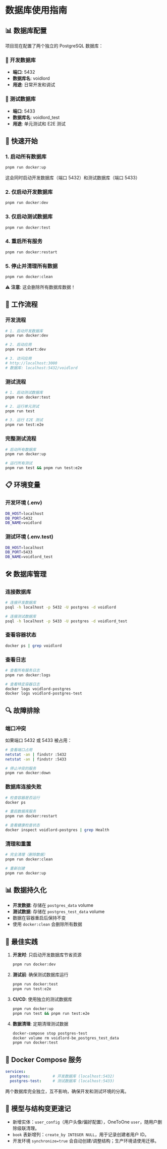 # 数据库使用指南

## 📊 数据库配置

项目现在配置了两个独立的 PostgreSQL 数据库：

### 🔧 开发数据库
- **端口**: 5432
- **数据库名**: voidlord
- **用途**: 日常开发和调试

### 🧪 测试数据库
- **端口**: 5433
- **数据库名**: voidlord_test
- **用途**: 单元测试和 E2E 测试

## 🚀 快速开始

### 1. 启动所有数据库
```bash
pnpm run docker:up
```
这会同时启动开发数据库（端口 5432）和测试数据库（端口 5433）

### 2. 仅启动开发数据库
```bash
pnpm run docker:dev
```

### 3. 仅启动测试数据库
```bash
pnpm run docker:test
```

### 4. 重启所有服务
```bash
pnpm run docker:restart
```

### 5. 停止并清理所有数据
```bash
pnpm run docker:clean
```
⚠️ **注意**: 这会删除所有数据库数据！

## 🔄 工作流程

### 开发流程
```bash
# 1. 启动开发数据库
pnpm run docker:dev

# 2. 启动应用
pnpm run start:dev

# 3. 访问应用
# http://localhost:3000
# 数据库: localhost:5432/voidlord
```

### 测试流程
```bash
# 1. 启动测试数据库
pnpm run docker:test

# 2. 运行单元测试
pnpm run test

# 3. 运行 E2E 测试
pnpm run test:e2e
```

### 完整测试流程
```bash
# 启动所有数据库
pnpm run docker:up

# 运行所有测试
pnpm run test && pnpm run test:e2e
```

## 📋 环境变量

### 开发环境 (.env)
```bash
DB_HOST=localhost
DB_PORT=5432
DB_NAME=voidlord
```

### 测试环境 (.env.test)
```bash
DB_HOST=localhost
DB_PORT=5433
DB_NAME=voidlord_test
```

## 🛠️ 数据库管理

### 连接数据库
```bash
# 连接开发数据库
psql -h localhost -p 5432 -U postgres -d voidlord

# 连接测试数据库
psql -h localhost -p 5433 -U postgres -d voidlord_test
```

### 查看容器状态
```bash
docker ps | grep voidlord
```

### 查看日志
```bash
# 查看所有服务日志
pnpm run docker:logs

# 查看特定容器日志
docker logs voidlord-postgres
docker logs voidlord-postgres-test
```

## 🔍 故障排除

### 端口冲突
如果端口 5432 或 5433 被占用：
```bash
# 查看端口占用
netstat -an | findstr :5432
netstat -an | findstr :5433

# 停止冲突的服务
pnpm run docker:down
```

### 数据库连接失败
```bash
# 检查容器是否运行
docker ps

# 重启数据库服务
pnpm run docker:restart

# 查看健康检查状态
docker inspect voidlord-postgres | grep Health
```

### 清理和重置
```bash
# 完全清理（删除数据）
pnpm run docker:clean

# 重新创建
pnpm run docker:up
```

## 📊 数据持久化

- **开发数据**: 存储在 `postgres_data` volume
- **测试数据**: 存储在 `postgres_test_data` volume
- 数据在容器重启后保持不变
- 使用 `docker:clean` 会删除所有数据

## 🎯 最佳实践

1. **开发时**: 只启动开发数据库节省资源
   ```bash
   pnpm run docker:dev
   ```

2. **测试前**: 确保测试数据库运行
   ```bash
   pnpm run docker:test
   pnpm run test:e2e
   ```

3. **CI/CD**: 使用独立的测试数据库
   ```bash
   pnpm run docker:up
   pnpm run test && pnpm run test:e2e
   ```

4. **数据清理**: 定期清理测试数据
   ```bash
   docker-compose stop postgres-test
   docker volume rm voidlord-be_postgres_test_data
   pnpm run docker:test
   ```

## 🔧 Docker Compose 服务

```yaml
services:
  postgres:          # 开发数据库 (localhost:5432)
  postgres-test:     # 测试数据库 (localhost:5433)
```

两个数据库完全独立，互不影响，确保开发和测试环境的分离。

## 🧱 模型与结构变更速记

- 新增实体：`user_config`（用户头像/偏好配置），OneToOne `user`，随用户删除级联清理。
- `book` 表新增列：`create_by INTEGER NULL`，用于记录创建者用户 ID。
- 开发环境 `synchronize=true` 会自动创建/调整结构；生产环境请使用迁移。
